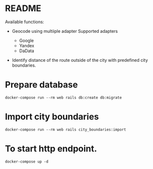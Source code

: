# README

Available functions:
- Geocode using multiiple adapter
  Supported adapters
    * Google
    * Yandex
    * DaData

- Identify distance of the route outside of the city with predefined city boundaries.

# Prepare database
`docker-compose run --rm web rails db:create db:migrate`

# Import city boundaries  
  `docker-compose run --rm web rails city_boundaries:import`  

# To start http endpoint.
`docker-compose up -d`
